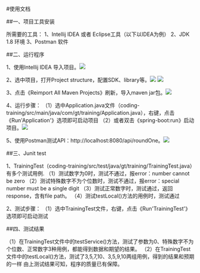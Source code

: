 #使用文档


##一、项目工具安装

   所需要的工具：
    1、Intellij IDEA 或者 Eclipse工具（以下以IDEA为例）
    2、JDK 1.8 环境
    3、Postman 软件
    
        
##二、运行程序

   1、使用Intellij IDEA 导入项目。<img src="./doc/img/importProject.jpg"/>
   
   2、选中项目，打开Project structure，配置SDK、library等。<img src="./doc/img/projectSetting_1.jpg"/> <img src="./doc/img/projectSetting_2.jpg"/>
   
   3、点击《Reimport All Maven Projects》刷新，导入maven jar包。<img src="./doc/img/importMavenProject.jpg"/>
   
   4、运行步骤：
    （1）选中Application.java文件（coding-training/src/main/java/com/gt/training/Application.java），右键，点击《Run'Application'》选项即可启动项目
    （2）或者双击《spring-boot:run》启动项目。<img src="./doc/img/runProject.jpg"/>
   
   5、使用Postman测试API：http://localhost:8080/api/roundOne。<img src="./doc/img/apiTest.jpg"/>
    
    
##三、Junit test

   1、TrainingTest（coding-training/src/test/java/gt/training/TrainingTest.java）有多个测试用例.
    （1）测试数字为0时，测试不通过，报error：number cannot be zero
    （2）测试特殊数字不为个位数时，测试不通过，报error：special number must be a single digit
    （3）测试正常数字时，测试通过，返回response，含有file path。
    （4）测试testLocal()方法的用例时，测试通过
   
   2、测试步骤：
    （1）选中TrainingTest文件，右键，点击《Run'TrainingTest'》选项即可启动测试
    
    
##四、测试结果

   （1）在TrainingTest文件中的testService()方法，测试了参数为0、特殊数字不为个位数、正常数字3种用例，都能得到数据和期望的结果。
   （2）在TrainingTest文件中的testLocal()方法，测试了3,5,7,10、3,5,9,10两组用例，得到的结果和预期的一样
    由上测试结果可知，程序的质量已有保障。
